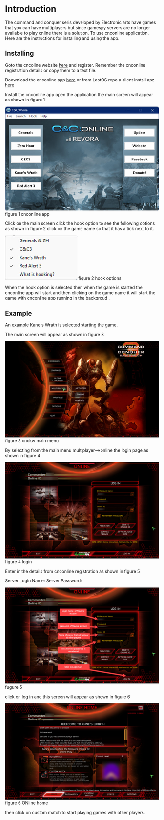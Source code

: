 # Introduction
 The command and conquer seris developed by Electronic arts have games that you can have multiplayers but since gamespy servers are no longer available to play online there is a solution. To use cnconline application.
 Here are the instructions for installing and using the app.

 ## Installing
Goto the cncoline website [here]([http](https://cnc-online.net/en/)) and register.
Remember the cnconline registration details or copy them to a text file.


Doownload the cnconline app [here](https://cnc-online.net/en/download/)
or from LastOS repo a silent install apz [here](https://www.lastos.org/repo/CNCOnline_v2.0.7_ssApp.apz)


Install the cnconline app
open the application the main screen will appear as shown in  figure 1

![cnconlineapp](cnconlineapp.jpg)
figure 1 cnconline app

Click on the main screen click  the hook option to see the following options as shown in figure 2
click on the game name so that it has a tick next to it.

![cnconlineapp hooka](cnconlineapphook.jpg)
figure 2 hook options

When the hook option is selected then when the game is started the cnconline app will start and then clicking on the game name it will start the game with cnconline app running in the backgroud .

## Example
An example Kane's Wrath is selected starting the game.

The main screen will appear as shown in figure 3

![Alt text](cnckwmainmenu.jpg)
figure 3 cnckw main menu

By selecting from the main menu multiplayer-->online the login page as shown in figure 4

![Alt text](cnckwlogin.jpg)
figure 4 login

Enter in the details from cnconline registration as shown in figure 5

Server Login Name:
Server Password:

![Alt text](cnckwlogindetails.jpg)
fugure 5


click on log in and this screen will appear as shown in figure 6

![cnchome](cnckwhome.jpg)
figure 6 ONline home

then click on custom match to start playing games with other players.